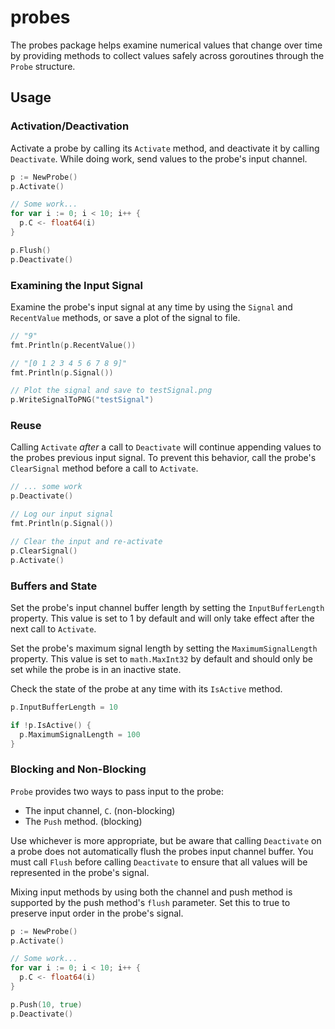 # probes
The probes package helps examine numerical values that change over time by providing methods to collect values safely across goroutines through the `Probe` structure.

## Usage
### Activation/Deactivation
Activate a probe by calling its `Activate` method, and deactivate it by calling `Deactivate`. While doing work, send values to the probe's input channel.

```go
p := NewProbe()
p.Activate()

// Some work...
for var i := 0; i < 10; i++ {
  p.C <- float64(i)
}

p.Flush()
p.Deactivate()
```

### Examining the Input Signal
Examine the probe's input signal at any time by using the `Signal` and `RecentValue` methods, or save a plot of the signal to file.

```go
// "9"
fmt.Println(p.RecentValue())

// "[0 1 2 3 4 5 6 7 8 9]"
fmt.Println(p.Signal())

// Plot the signal and save to testSignal.png
p.WriteSignalToPNG("testSignal")
```

### Reuse
Calling `Activate` _after_ a call to `Deactivate` will continue appending values to the probes previous input signal. To prevent this behavior, call the probe's `ClearSignal` method before a call to `Activate`.

```go
// ... some work
p.Deactivate()

// Log our input signal
fmt.Println(p.Signal())

// Clear the input and re-activate
p.ClearSignal()
p.Activate()
```

### Buffers and State
Set the probe's input channel buffer length by setting the `InputBufferLength` property. This value is set to 1 by default and will only take effect after the next call to `Activate`.

Set the probe's maximum signal length by setting the `MaximumSignalLength` property. This value is set to `math.MaxInt32` by default and should only be set while the probe is in an inactive state.

Check the state of the probe at any time with its `IsActive` method.

```go
p.InputBufferLength = 10

if !p.IsActive() {
  p.MaximumSignalLength = 100
}
```

### Blocking and Non-Blocking
`Probe` provides two ways to pass input to the probe:
- The input channel, `C`. (non-blocking)
- The `Push` method. (blocking)

Use whichever is more appropriate, but be aware that calling `Deactivate` on a probe does not automatically flush the probes input channel buffer. You must call `Flush` before calling `Deactivate` to ensure that all values will be represented in the probe's signal.

Mixing input methods by using both the channel and push method is supported by the push method's `flush` parameter. Set this to true to preserve input order in the probe's signal.

```go
p := NewProbe()
p.Activate()

// Some work...
for var i := 0; i < 10; i++ {
  p.C <- float64(i)
}

p.Push(10, true)
p.Deactivate()
```
